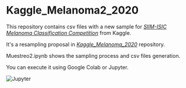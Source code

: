 # Kaggle_Melanoma2_2020

This repository contains csv files with a new sample for *[SIIM-ISIC Melanoma Classification Competition](https://www.kaggle.com/c/siim-isic-melanoma-classification/notebooks)* from Kaggle.

It's a resampling proposal in *[Kaggle_Melanoma_2020](https://github.com/rininobaron/Kaggle_Melanoma_2020)* repository.

<p>Muestreo2.ipynb shows the sampling process and csv files generation.</p>

<p>You can execute it using Google Colab or Jupyter.</p>

![Jupyter](https://miro.medium.com/max/502/1*sXs3TvhjvXcVCTldKnwMpA.png)

